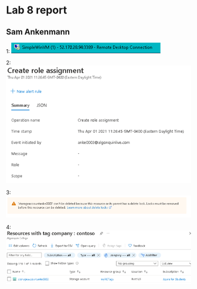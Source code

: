 # Lab 8 report

## Sam Ankenmann

1: ![alt text](https://raw.githubusercontent.com/Sankenmann/Lab-6-report/lab-8-picture/image%2001.PNG)

2: ![alt text](https://raw.githubusercontent.com/Sankenmann/Lab-6-report/lab-8-picture/image%2002.PNG)

3: ![alt text](https://raw.githubusercontent.com/Sankenmann/Lab-6-report/lab-8-picture/image%2003.PNG)

4: ![alt text](https://raw.githubusercontent.com/Sankenmann/Lab-6-report/lab-8-picture/image%2004.PNG)
